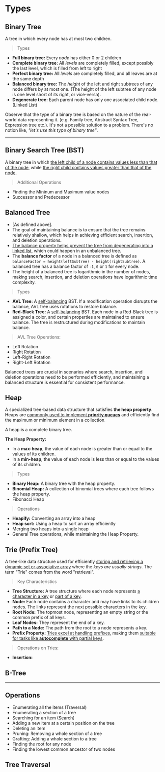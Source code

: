 # Types
## Binary Tree
A tree in which every node has at most two children.
> Types
- **Full binary tree:** Every *node* has either 0 or 2 children
- **Complete binary tree:** All *levels* are completely filled, except possibly the last level, which is filled from left to right
- **Perfect binary tree:** All *levels* are completely filled, and all leaves are at the same depth
- **Balanced binary tree:** The *height* of the left and right subtrees of any node differs by at most one. (The height of the left subtree of any node is one level short of its right, or vice-versa).
- **Degenerate tree:** Each parent node has only one associated child node. (Linked List)

Observe that the type of a binary tree is based on the nature of the real-world data representing it. (e.g. Family tree, Abstract Syntax Tree, Expression tree etc.). It's not a possible solution to a problem. There's no notion like, *"let's use this type of binary tree"*.

---

## Binary Search Tree (BST)
A binary tree in which <u>the left child of a node contains values less than that of the node</u>, while <u>the right child contains values greater than that of the node</u>.
> Additional Operations
- Finding the Mininum and Maximum value nodes
- Successor and Predecessor

## Balanced Tree
- [As defined above].
- The goal of maintaining balance is to ensure that the tree remains relatively shallow, which helps in achieving efficient search, insertion, and deletion operations.
- <u>The balance property helps prevent the tree from degenerating into a linked list</u>, which could happen in an unbalanced tree.
- The **balance factor** of a node in a balanced tree is defined as `balanceFactor = height(leftSubtree) - height(rightSubtree)`. A balanced tree has a balance factor of `-1`, `0` or `1` for every node.
- The height of a balanced tree is logarithmic in the number of nodes, making search, insertion, and deletion operations have logarithmic time complexity.

> Types 
- **AVL Tree:** A <u>self-balancing</u> BST. If a modification operation disrupts the balance, AVL tree uses rotations to restore balance.
- **Red-Black Tree:** A <u>self-balancing</u> BST. Each node in a Red-Black tree is assigned a color, and certain properties are maintained to ensure balance. The tree is restructured during modifications to maintain balance.

> AVL Tree Operations:
- Left Rotation
- Right Rotation
- Left-Right Rotation
- Right-Left Rotation

Balanced trees are crucial in scenarios where search, insertion, and deletion operations need to be performed efficiently, and maintaining a balanced structure is essential for consistent performance.

## Heap
A specialized tree-based data structure that satisfies **the heap property**. Heaps are <u>commonly used to implement **priority queues**</u> and efficiently find the maximum or minimum element in a collection.

A heap is a complete binary tree.

**The Heap Property:**
- In a **max-heap**, the value of each node is greater than or equal to the values of its children.
- In a **min-heap**, the value of each node is less than or equal to the values of its children.

> Types
- **Binary Heap:** A binary tree with the heap property.
- **Binomial Heap:** A collection of binomial trees where each tree follows the heap property.
- Fibonacci Heap

> Operations
- **Heapify:** Converting an array into a heap
- **Heap sort:** Using a heap to sort an array efficiently
- Merging two heaps into a single heap
- General Tree operations, while maintaining the Heap Property.

## Trie (Prefix Tree)
A tree-like data structure used for efficiently <u>storing and retrieving a dynamic set or associative array</u> where the *keys are usually strings*. The term "Trie" comes from the word "retrieval".

> Key Characteristics
- **Tree Structure:** A tree structure where each node represents <u>a character in a key</u> or <u>part of a key</u>.
- **Node:** Each node contains a character and may have links to its children nodes. The links represent the next possible characters in the key.
- **Root Node:** The topmost node, representing an empty string or the common prefix of all keys.
- **Leaf Nodes:** They represent the end of a key.
- **Path to a Node:** The path from the root to a node represents a key.
- **Prefix Property:** <u>Tries excel at handling prefixes,</u> making them <u>suitable for tasks like **autocomplete** with partial keys</u>.

> Operations on Tries:
- **Insertion:** 

## B-Tree

---

## Operations
- Enumerating all the items (Traversal)
- Enumerating a section of a tree
- Searching for an item (Search)
- Adding a new item at a certain position on the tree
- Deleting an item
- Pruning: Removing a whole section of a tree
- Grafting: Adding a whole section to a tree
- Finding the root for any node
- Finding the lowest common ancestor of two nodes

## Tree Traversal